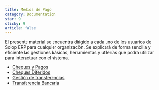 ```yaml
---
title: Medios de Pago
category: Documentation
star: 9
sticky: 9
article: false
---
```


El presente material se encuentra dirigido a cada uno de los usuarios de Solop ERP para cualquier organización. Se explicará de forma sencilla y eficiente las gestiones básicas, herramientas y utilerías que podrá utilizar para interactuar con el sistema.

- [Cheques y Pagos](checks-and-payments)
- [Cheques Diferidos](deferred-checks)
- [Gestión de transferencias](transfer-management)
- [Transferencia Bancaria](transfer)